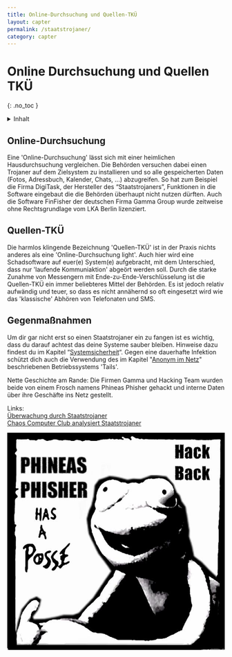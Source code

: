 ```yaml
---
title: Online-Durchsuchung und Quellen-TKÜ
layout: capter
permalink: /staatstrojaner/
category: capter
---
```


# Online Durchsuchung und Quellen TKÜ
{: .no_toc }

<details markdown="block">
  <summary>
    Inhalt
  </summary>
* TOC
{:toc}
</details>

## Online-Durchsuchung

Eine 'Online-Durchsuchung' lässt sich mit einer heimlichen Hausdurchsuchung vergleichen. Die Behörden versuchen dabei einen Trojaner auf dem Zielsystem zu installieren und so alle gespeicherten Daten (Fotos, Adressbuch, Kalender, Chats, ...) abzugreifen. So hat zum Beispiel die Firma DigiTask, der Hersteller des “Staatstrojaners”, Funktionen in die Software eingebaut die die Behörden überhaupt nicht nutzen dürften. Auch die Software FinFisher der deutschen Firma Gamma Group wurde zeitweise ohne Rechtsgrundlage vom LKA Berlin lizenziert.

## Quellen-TKÜ

Die harmlos klingende Bezeichnung 'Quellen-TKÜ' ist in der Praxis nichts anderes als eine 'Online-Durchsuchung light'. Auch hier wird eine Schadsoftware auf euer(e) System(e) aufgebracht, mit dem Unterschied, dass nur 'laufende Kommuniaktion' abgeört werden soll. Durch die starke Zunahme von Messengern mit Ende-zu-Ende-Verschlüsselung ist die Quellen-TKÜ ein immer beliebteres Mittel der Behörden. Es ist jedoch relativ aufwändig und teuer, so dass es nicht annähernd so oft eingesetzt wird wie das 'klassische' Abhören von Telefonaten und SMS.

## Gegenmaßnahmen

Um dir gar nicht erst so einen Staatstrojaner ein zu fangen ist es wichtig, dass du darauf achtest das deine Systeme sauber bleiben. Hinweise dazu findest du im Kapitel “[Systemsicherheit](/systemsicherheit/)“. Gegen eine dauerhafte Infektion schützt dich auch die Verwendung des im Kapitel "[Anonym im Netz](/anonym-im-netz/)" beschriebenen Betriebssystems 'Tails'.

Nette Geschichte am Rande: Die Firmen Gamma und Hacking Team wurden beide von einem Frosch namens Phineas Phisher gehackt und interne Daten über ihre Geschäfte ins Netz gestellt.

Links:<br>
[Überwachung durch Staatstrojaner](https://youtu.be/8REBKuFGfk8)<br>
[Chaos Computer Club analysiert Staatstrojaner](https://www.ccc.de/de/updates/2011/staatstrojaner)

![](../assets/posts/phineas.jpg)
